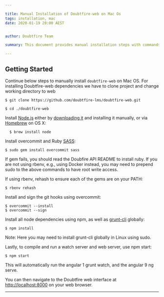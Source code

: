 ```yaml
---

title: Manual Installation of Doubtfire-web on Mac Os
tags: installation, mac
date: 2020-01-19 20:00 AEST


author: Doubtfire Team

summary: This document provides manual installation steps with commands for Doubtfire.web on Mac OS 

---
```


## Getting Started
Continue below steps to manually install `doubtfire-web` on Mac OS.
For installing Doubtfire-web dependencies we have to clone project and change working directory to web

```
$ git clone https://github.com/doubtfire-lms/doubtfire-web.git

$ cd ./doubtfire-web
```

Install [Node.js](https://nodejs.org/en/) either by [downloading it](https://nodejs.org/download/) and installing it manually, or via [Homebrew](https://brew.sh/) on OS X:

```
  $ brew install node
```

Install overcommit and Ruby [SASS](https://sass-lang.com/):

```
$ sudo gem install overcommit sass
```

If gem fails, you should read the Doubfire API README to install ruby. If you are not using rbenv, e.g., using Docker instead, you may need to prepend sudo to the above commands to have root write access.

If using rbenv, rehash to ensure each of the gems are on your PATH:

```
$ rbenv rehash
```

Install and sign the git hooks using overcommit:

```
$ overcommit --install
$ overcommit --sign
```

Install all node dependencies using npm, as well as [grunt-cli](https://gruntjs.com/using-the-cli) globally:

```
$ npm install
```

Note: Here you may need to install grunt-cli globally in Linux using sudo.

Lastly, to compile and run a watch server and web server, use npm start:

```
$ npm start
```

This will automatically run the angular 1 grunt watch, and the angular 9 ng serve.

You can then navigate to the Doubtfire web interface at [http://localhost:8000](http://localhost:8000/) on your web browser.

---
